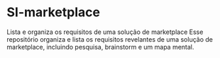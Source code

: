 # SI-marketplace
Lista e organiza os requisitos de uma solução de marketplace
Esse repositório organiza e lista os requisitos revelantes de uma solução de marketplace, incluindo pesquisa, brainstorm e um mapa mental.
